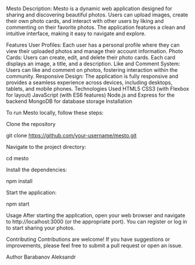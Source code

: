 Mesto
Description:
Mesto is a dynamic web application designed for sharing and discovering beautiful photos. Users can upload images, create their own photo cards, and interact with other users by liking and commenting on their favorite photos. The application features a clean and intuitive interface, making it easy to navigate and explore.

Features
User Profiles: Each user has a personal profile where they can view their uploaded photos and manage their account information.
Photo Cards: Users can create, edit, and delete their photo cards. Each card displays an image, a title, and a description.
Like and Comment System: Users can like and comment on photos, fostering interaction within the community.
Responsive Design: The application is fully responsive and provides a seamless experience across devices, including desktops, tablets, and mobile phones.
Technologies Used
HTML5
CSS3 (with Flexbox for layout)
JavaScript (with ES6 features)
Node.js and Express for the backend
MongoDB for database storage
Installation

To run Mesto locally, follow these steps:

Clone the repository

git clone https://github.com/your-username/mesto.git

Navigate to the project directory:

cd mesto

Install the dependencies:

npm install

Start the application:

npm start

Usage
After starting the application, open your web browser and navigate to http://localhost:3000 (or the appropriate port). You can register or log in to start sharing your photos.

Contributing
Contributions are welcome! If you have suggestions or improvements, please feel free to submit a pull request or open an issue.

Author
Barabanov Aleksandr

